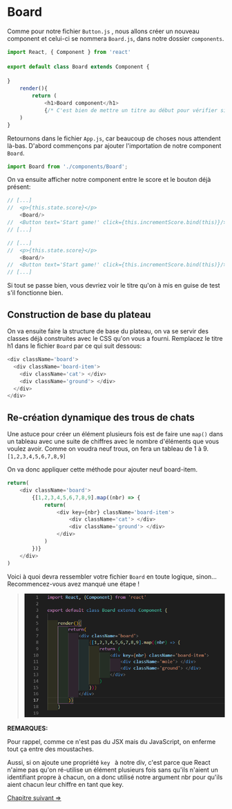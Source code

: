 # Board

Comme pour notre fichier `Button.js` , nous allons créer un nouveau component et celui-ci se nommera `Board.js`, dans notre dossier `components`.

```js
import React, { Component } from 'react'

export default class Board extends Component {

}
    render(){
        return (
            <h1>Board component</h1> 
            {/* C'est bien de mettre un titre au début pour vérifier si il fonctionne bien */}
    ) 
}
```

Retournons dans le fichier `App.js`, car beaucoup de choses nous attendent là-bas.
D'abord commençons par ajouter l'importation de notre component `Board`.



```js
import Board from './components/Board';
```


On va ensuite afficher notre component entre le score et le bouton déjà présent:

```js
// [...]
//	<p>{this.state.score}</p>
	<Board/>
//	<Button text='Start game!' click={this.incrementScore.bind(this)}/>
// [...]
```

```js
// [...]
//	<p>{this.state.score}</p>
	<Board/>
//	<Button text='Start game!' click={this.incrementScore.bind(this)}/>
// [...]
```


Si tout se passe bien, vous devriez voir le titre qu'on à mis en guise de test s'il fonctionne bien.



## Construction de base du plateau

On va ensuite faire la structure de base du plateau, on va se servir des classes déjà construites avec le CSS qu'on vous a fourni. Remplacez le titre h1 dans le fichier `Board` par ce qui suit dessous:

```js
<div className='board'>
  <div className='board-item'>
    <div className='cat'> </div>
    <div className='ground'> </div>
  </div>
</div>
```

## Re-création dynamique des trous de chats

Une astuce pour créer un élément plusieurs fois est de faire une `map()` dans un tableau avec une suite de chiffres avec le nombre d'éléments que vous voulez avoir. Comme on voudra neuf trous, on fera un tableau de 1 à 9. `[1,2,3,4,5,6,7,8,9]`

On va donc appliquer cette méthode pour ajouter neuf board-item.

```js
return(
    <div className='board'>
        {[1,2,3,4,5,6,7,8,9].map((nbr) => {
            return(
                <div key={nbr} className='board-item'>
                    <div className='cat'> </div>
                    <div className='ground'> </div>
                </div>
            )
        })}
    </div>
)
```

Voici à quoi devra ressembler votre fichier `Board` en toute logique, sinon... Recommencez-vous avez manqué une étape !

> ![final](./img/board/fichier-board.png)


**REMARQUES:**

Pour rappel, comme ce n'est pas du JSX mais du JavaScript, on enferme tout ça entre des moustaches.

Aussi, si on ajoute une propriété `key ` à notre div, c'est parce que React n'aime pas qu'on ré-utilise un élément plusieurs fois sans qu'ils n'aient un identifiant propre à chacun, on a donc utilisé notre argument nbr pour qu'ils aient chacun leur chiffre en tant que key.

[Chapitre suivant =>](08-chats.md)

